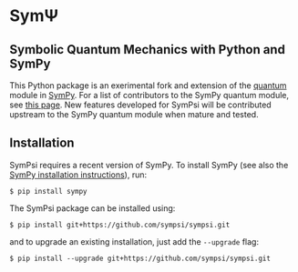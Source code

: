 SymΨ
====

Symbolic Quantum Mechanics with Python and SymPy
------------------------------------------------

This Python package is an exerimental fork and extension of the [quantum](https://github.com/sympy/sympy/tree/master/sympy/physics/quantum) module in [SymPy](http://www.sympy.org). For a list of contributors to the SymPy quantum module, see [this page](https://github.com/sympy/sympy/commits/master/sympy/physics/quantum). New features developed for SymPsi will be contributed upstream to the SymPy quantum module when mature and tested.

Installation
------------

SymPsi requires a recent version of SymPy. To install SymPy (see also the [SymPy installation instructions](http://docs.sympy.org/latest/install.html)), run:

    $ pip install sympy

The SymPsi package can be installed using:

    $ pip install git+https://github.com/sympsi/sympsi.git

and to upgrade an existing installation, just add the `--upgrade` flag:

    $ pip install --upgrade git+https://github.com/sympsi/sympsi.git



